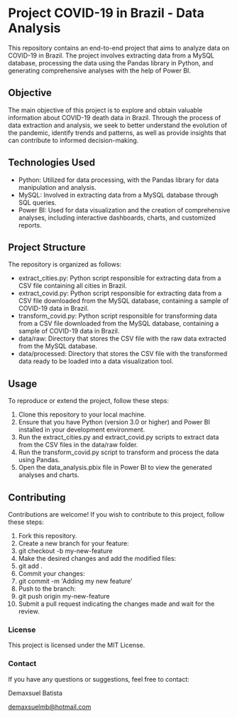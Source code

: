 # Project COVID-19 in Brazil - Data Analysis

This repository contains an end-to-end project that aims to analyze data on COVID-19 in Brazil. The project involves extracting data from a MySQL database, processing the data using the Pandas library in Python, and generating comprehensive analyses with the help of Power BI.

## Objective
The main objective of this project is to explore and obtain valuable information about COVID-19 death data in Brazil. Through the process of data extraction and analysis, we seek to better understand the evolution of the pandemic, identify trends and patterns, as well as provide insights that can contribute to informed decision-making.

## Technologies Used
- Python: Utilized for data processing, with the Pandas library for data manipulation and analysis.
- MySQL: Involved in extracting data from a MySQL database through SQL queries.
- Power BI: Used for data visualization and the creation of comprehensive analyses, including interactive dashboards, charts, and customized reports.

## Project Structure
The repository is organized as follows:

- extract_cities.py: Python script responsible for extracting data from a CSV file containing all cities in Brazil.
- extract_covid.py: Python script responsible for extracting data from a CSV file downloaded from the MySQL database, containing a sample of COVID-19 data in Brazil.
- transform_covid.py: Python script responsible for transforming data from a CSV file downloaded from the MySQL database, containing a sample of COVID-19 data in Brazil.
- data/raw: Directory that stores the CSV file with the raw data extracted from the MySQL database.
- data/processed: Directory that stores the CSV file with the transformed data ready to be loaded into a data visualization tool.

## Usage
To reproduce or extend the project, follow these steps:
1. Clone this repository to your local machine.
2. Ensure that you have Python (version 3.0 or higher) and Power BI installed in your development environment.
3. Run the extract_cities.py and extract_covid.py scripts to extract data from the CSV files in the data/raw folder.
4. Run the transform_covid.py script to transform and process the data using Pandas.
5. Open the data_analysis.pbix file in Power BI to view the generated analyses and charts.

## Contributing
Contributions are welcome! If you wish to contribute to this project, follow these steps:

1. Fork this repository.
2. Create a new branch for your feature:
3. git checkout -b my-new-feature
4. Make the desired changes and add the modified files:
5. git add .
6. Commit your changes:
7. git commit -m 'Adding my new feature'
8. Push to the branch:
9. git push origin my-new-feature
10. Submit a pull request indicating the changes made and wait for the review.

### License
This project is licensed under the MIT License.

### Contact
If you have any questions or suggestions, feel free to contact:

Demaxsuel Batista

demaxsuelmb@hotmail.com
